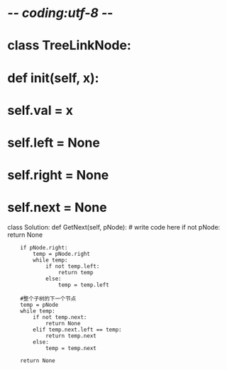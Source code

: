 # -*- coding:utf-8 -*-
# class TreeLinkNode:
#     def __init__(self, x):
#         self.val = x
#         self.left = None
#         self.right = None
#         self.next = None
class Solution:
    def GetNext(self, pNode):
        # write code here
        if not pNode:
            return None
        
        if pNode.right:
            temp = pNode.right
            while temp:
                if not temp.left:
                    return temp
                else:
                    temp = temp.left
        
        #整个子树的下一个节点
        temp = pNode
        while temp:
            if not temp.next:
                return None
            elif temp.next.left == temp:
                return temp.next
            else:
                temp = temp.next
        
        return None